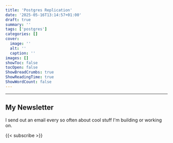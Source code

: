 ```yaml
---
title: 'Postgres Replication'
date: '2025-05-16T13:14:57+01:00'
draft: true 
summary: ''
tags: ['postgres']
categories: []
cover:
  image: ''
  alt: ''
  caption: ''
images: []
showToc: false 
tocOpen: false 
ShowBreadCrumbs: true
ShowReadingTime: true
ShowWordCount: false 
---
```


---
## My Newsletter

I send out an email every so often about cool stuff I'm building or working on.

{{< subscribe >}}
